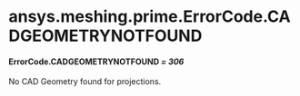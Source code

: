 # ansys.meshing.prime.ErrorCode.CADGEOMETRYNOTFOUND

#### ErrorCode.CADGEOMETRYNOTFOUND *= 306*

No CAD Geometry found for projections.

<!-- !! processed by numpydoc !! -->
